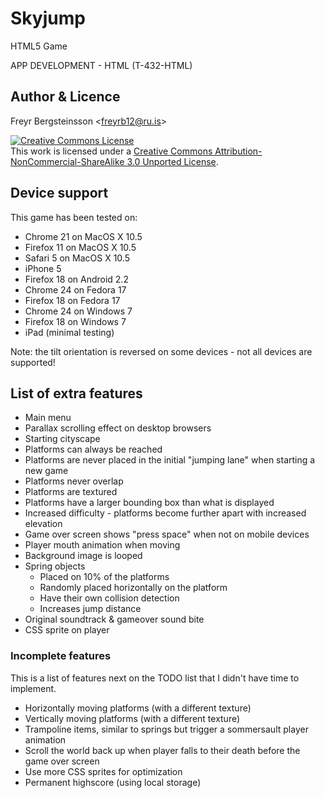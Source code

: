 # Skyjump

HTML5 Game

APP DEVELOPMENT - HTML (T-432-HTML)

## Author & Licence
 Freyr Bergsteinsson <<freyrb12@ru.is>>

<a rel="license" href="http://creativecommons.org/licenses/by-nc-sa/3.0/deed.en_US"><img alt="Creative Commons License" style="border-width:0" src="http://i.creativecommons.org/l/by-nc-sa/3.0/88x31.png" /></a><br />This work is licensed under a <a rel="license" href="http://creativecommons.org/licenses/by-nc-sa/3.0/deed.en_US">Creative Commons Attribution-NonCommercial-ShareAlike 3.0 Unported License</a>.

## Device support

This game has been tested on:

- Chrome 21 on MacOS X 10.5
- Firefox 11 on MacOS X 10.5
- Safari 5 on MacOS X 10.5
- iPhone 5
- Firefox 18 on Android 2.2
- Chrome 24 on Fedora 17
- Firefox 18 on Fedora 17
- Chrome 24 on Windows 7
- Firefox 18 on Windows 7
- iPad (minimal testing)

Note: the tilt orientation is reversed on some devices - not all devices are supported!

## List of extra features

- Main menu
- Parallax scrolling effect on desktop browsers
- Starting cityscape
- Platforms can always be reached
- Platforms are never placed in the initial "jumping lane" when starting a new game
- Platforms never overlap
- Platforms are textured
- Platforms have a larger bounding box than what is displayed
- Increased difficulty - platforms become further apart with increased elevation
- Game over screen shows "press space" when not on mobile devices
- Player mouth animation when moving
- Background image is looped
- Spring objects
  - Placed on 10% of the platforms
  - Randomly placed horizontally on the platform
  - Have their own collision detection
  - Increases jump distance
- Original soundtrack & gameover sound bite
- CSS sprite on player

### Incomplete features

This is a list of features next on the TODO list that I didn't have time to implement.

- Horizontally moving platforms (with a different texture)
- Vertically moving platforms (with a different texture)
- Trampoline items, similar to springs but trigger a sommersault player animation
- Scroll the world back up when player falls to their death before the game over screen
- Use more CSS sprites for optimization
- Permanent highscore (using local storage)
